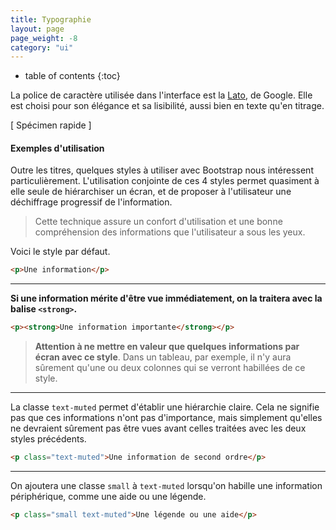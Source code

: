 ```yaml
---
title: Typographie
layout: page
page_weight: -8
category: "ui"
---
```

* table of contents
{:toc}

La police de caractère utilisée dans l'interface est la [Lato](https://fonts.google.com/specimen/Lato), de Google. Elle est choisi pour son élégance et sa lisibilité, aussi bien en texte qu'en titrage.

[ Spécimen rapide ]

#### Exemples d'utilisation ####

Outre les titres, quelques styles à utiliser avec Bootstrap nous intéressent particulièrement. L'utilisation conjointe de ces 4 styles permet quasiment à elle seule de hiérarchiser un écran, et de proposer à l'utilisateur une déchiffrage progressif de l'information. 

> Cette technique assure un confort d'utilisation et une bonne compréhension des informations que l'utilisateur a sous les yeux.

<p>Voici le style par défaut.</p>

``` html
<p>Une information</p>
```


<hr/>

<p><strong>Si une information mérite d'être vue immédiatement, on la traitera avec la balise <code>&lt;strong&gt;</code>.</strong></p>

``` html
<p><strong>Une information importante</strong></p>
```


> **Attention à ne mettre en valeur que quelques informations par écran avec ce style**. Dans un tableau, par exemple, il n'y aura sûrement qu'une ou deux colonnes qui se verront habillées de ce style.

<hr/>

<p class="text-muted">La classe <code>text-muted</code> permet d'établir une hiérarchie claire. Cela ne signifie pas que ces informations n'ont pas d'importance, mais simplement qu'elles ne devraient sûrement pas être vues avant celles traitées avec les deux styles précédents.</p>

``` html
<p class="text-muted">Une information de second ordre</p>
```


<hr/>

<p class="small text-muted">On ajoutera une classe <code>small</code> à <code>text-muted</code> lorsqu'on habille une information périphérique, comme une aide ou une légende.</p>

``` html
<p class="small text-muted">Une légende ou une aide</p>
```



